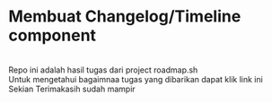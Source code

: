 # Membuat Changelog/Timeline component

<br/>Repo ini adalah hasil tugas dari project roadmap.sh
<br/>Untuk mengetahui bagaimnaa tugas yang dibarikan dapat <a hree="https://roadmap.sh/projects/changelog-component">klik link ini</a>
<br/>Sekian Terimakasih sudah mampir
